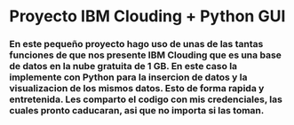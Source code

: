 # Proyecto IBM Clouding + Python GUI

### En este pequeño proyecto hago uso de unas de las tantas funciones de que nos presente IBM Clouding que es una base de datos en la nube gratuita de 1 GB. En este caso la implemente con Python para la insercion de datos y la visualizacion de los mismos datos. Esto de forma rapida y entretenida. Les comparto el codigo con mis credenciales, las cuales pronto caducaran, asi que no importa si las toman. 